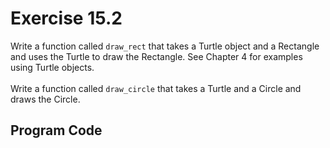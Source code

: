 # Exercise 15.2

Write a function called ```draw_rect``` that takes a Turtle object and a Rectangle and uses the Turtle to draw the Rectangle. See Chapter 4 for examples using Turtle objects.<br><br>
Write a function called ```draw_circle``` that takes a Turtle and a Circle and draws the Circle.

## Program Code

```python

```


